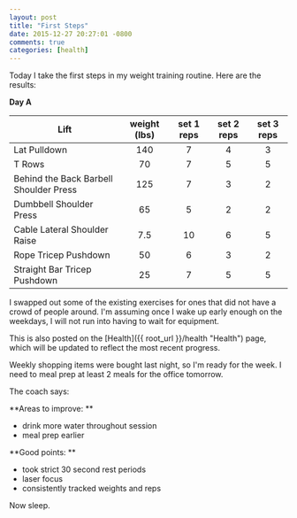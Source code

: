 ```yaml
---
layout: post
title: "First Steps"
date: 2015-12-27 20:27:01 -0800
comments: true
categories: [health]
---
```


Today I take the first steps in my weight training routine. Here are the results:

**Day A**

| Lift                                   | weight (lbs) | set 1 reps | set 2 reps | set 3 reps |
| ---------------------------------------|:------------:|:----------:|:----------:|:----------:|
| Lat Pulldown                           | 140          | 7          | 4          | 3          |
| T Rows                                 | 70           | 7          | 5          | 5          |
| Behind the Back Barbell Shoulder Press | 125          | 7          | 3          | 2          |
| Dumbbell Shoulder Press                | 65           | 5          | 2          | 2          |
| Cable Lateral Shoulder Raise           | 7.5          | 10         | 6          | 5          |
| Rope Tricep Pushdown                   | 50           | 6          | 3          | 2          |
| Straight Bar Tricep Pushdown           | 25           | 7          | 5          | 5          | 

I swapped out some of the existing exercises for ones that did not have a crowd of people around. I'm assuming once I wake up early enough on the weekdays, I will not run into having to wait for equipment.

This is also posted on the [Health]({{ root_url }}/health "Health") page, which will be updated to reflect the most recent progress.

Weekly shopping items were bought last night, so I'm ready for the week. I need to meal prep at least 2 meals for the office tomorrow.

The coach says:

**Areas to improve: **

- drink more water throughout session
- meal prep earlier

**Good points: **

- took strict 30 second rest periods
- laser focus
- consistently tracked weights and reps

Now sleep.